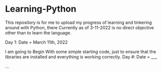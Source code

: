 # Learning-Python
This repository is for me to upload my progress of learning and tinkering around with Python, there Currently as of 3-11-2022 is no direct objective other than to learn the language.

Day 1: Date = March 11th, 2022

I am going to Begin With some simple starting code, just to ensure that the libraries are installed and everything is working correctly.
Day #: Date = ___

...

